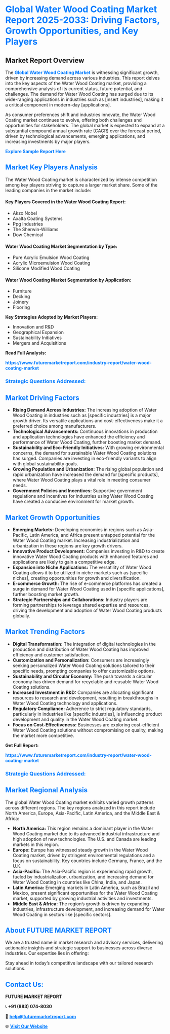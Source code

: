 <h1 style="color: #007BFF;">Global Water Wood Coating Market Report 2025-2033: Driving Factors, Growth Opportunities, and Key Players</h1>

<section id="overview">
<h2>Market Report Overview</h2>
<p>The <a href="https://www.futuremarketreport.com/industry-report/water-wood-coating-market" style="color: #007BFF; text-decoration: none;"><strong>Global Water Wood Coating Market</strong></a> is witnessing significant growth, driven by increasing demand across various industries. This report delves into the key aspects of the Water Wood Coating market, providing a comprehensive analysis of its current status, future potential, and challenges. The demand for Water Wood Coating has surged due to its wide-ranging applications in industries such as [insert industries], making it a critical component in modern-day [applications].</p>
<p>As consumer preferences shift and industries innovate, the Water Wood Coating market continues to evolve, offering both challenges and opportunities for stakeholders. The global market is expected to expand at a substantial compound annual growth rate (CAGR) over the forecast period, driven by technological advancements, emerging applications, and increasing investments by major players.</p>
</section>

<section id="overview">
<p><a href="https://www.futuremarketreport.com/request-sample/reportId=31009" style="color: #007BFF; text-decoration: none;"><strong>Explore Sample Report Here</strong></a></p>
</section>

<section id="key-players">
<h2 style="color: #007BFF;">Market Key Players Analysis</h2>
<p>The Water Wood Coating market is characterized by intense competition among key players striving to capture a larger market share. Some of the leading companies in the market include:</p>
<h4>Key Players Covered in the Water Wood Coating Report:</h4>
<ul><li>Akzo Nobel</li><li>Axalta Coating Systems</li><li>Ppg Industries</li><li>The Sherwin-Williams</li><li>Dow Chemical</li></ul>
<h4>Water Wood Coating Market Segmentation by Type:</h4>
<ul><li>Pure Acrylic Emulsion Wood Coating</li><li>Acrylic Microemulsion Wood Coating</li><li>Silicone Modified Wood Coating</li></ul>

<h4>Water Wood Coating Market Segmentation by Application:</h4>
<ul><li>Furniture</li><li>Decking</li><li>Joinery</li><li>Flooring</li></ul>
<p><strong>Key Strategies Adopted by Market Players:</strong></p>
<ul>
<li>Innovation and R&D</li>
<li>Geographical Expansion</li>
<li>Sustainability Initiatives</li>
<li>Mergers and Acquisitions</li>
</ul>
</section>

<section>
<p><strong>Read Full Analysis: </strong></p><a href="https://www.futuremarketreport.com/industry-report/water-wood-coating-market" style="color: #007BFF; text-decoration: none;"><strong>https://www.futuremarketreport.com/industry-report/water-wood-coating-market</strong></a>
<h3 style="color: #007BFF;">Strategic Questions Addressed:</h3>
</section>

<section id="driving-factors">
<h2 style="color: #007BFF;">Market Driving Factors</h2>
<ul>
<li><strong>Rising Demand Across Industries:</strong> The increasing adoption of Water Wood Coating in industries such as [specific industries] is a major growth driver. Its versatile applications and cost-effectiveness make it a preferred choice among manufacturers.</li>
<li><strong>Technological Advancements:</strong> Continuous innovations in production and application technologies have enhanced the efficiency and performance of Water Wood Coating, further boosting market demand.</li>
<li><strong>Sustainability and Eco-Friendly Initiatives:</strong> With growing environmental concerns, the demand for sustainable Water Wood Coating solutions has surged. Companies are investing in eco-friendly variants to align with global sustainability goals.</li>
<li><strong>Growing Population and Urbanization:</strong> The rising global population and rapid urbanization have increased the demand for [specific products], where Water Wood Coating plays a vital role in meeting consumer needs.</li>
<li><strong>Government Policies and Incentives:</strong> Supportive government regulations and incentives for industries using Water Wood Coating have created a conducive environment for market growth.</li>
</ul>
</section>

<section id="growth-opportunities">
<h2 style="color: #007BFF;">Market Growth Opportunities</h2>
<ul>
<li><strong>Emerging Markets:</strong> Developing economies in regions such as Asia-Pacific, Latin America, and Africa present untapped potential for the Water Wood Coating market. Increasing industrialization and urbanization in these regions are key growth drivers.</li>
<li><strong>Innovative Product Development:</strong> Companies investing in R&D to create innovative Water Wood Coating products with enhanced features and applications are likely to gain a competitive edge.</li>
<li><strong>Expansion into Niche Applications:</strong> The versatility of Water Wood Coating allows it to be utilized in niche markets such as [specific niches], creating opportunities for growth and diversification.</li>
<li><strong>E-commerce Growth:</strong> The rise of e-commerce platforms has created a surge in demand for Water Wood Coating used in [specific applications], further boosting market growth.</li>
<li><strong>Strategic Partnerships and Collaborations:</strong> Industry players are forming partnerships to leverage shared expertise and resources, driving the development and adoption of Water Wood Coating products globally.</li>
</ul>
</section>

<section id="trending-factors">
<h2 style="color: #007BFF;">Market Trending Factors</h2>
<ul>
<li><strong>Digital Transformation:</strong> The integration of digital technologies in the production and distribution of Water Wood Coating has improved efficiency and customer satisfaction.</li>
<li><strong>Customization and Personalization:</strong> Consumers are increasingly seeking personalized Water Wood Coating solutions tailored to their specific needs, prompting companies to offer customizable options.</li>
<li><strong>Sustainability and Circular Economy:</strong> The push towards a circular economy has driven demand for recyclable and reusable Water Wood Coating solutions.</li>
<li><strong>Increased Investment in R&D:</strong> Companies are allocating significant resources to research and development, resulting in breakthroughs in Water Wood Coating technology and applications.</li>
<li><strong>Regulatory Compliance:</strong> Adherence to strict regulatory standards, particularly in industries like [specific industries], is influencing product development and quality in the Water Wood Coating market.</li>
<li><strong>Focus on Cost-Effectiveness:</strong> Businesses are exploring cost-efficient Water Wood Coating solutions without compromising on quality, making the market more competitive.</li>
</ul>
</section>

<section>
<p><strong>Get Full Report: </strong></p><a href="https://www.futuremarketreport.com/industry-report/water-wood-coating-market" style="color: #007BFF; text-decoration: none;"><strong>https://www.futuremarketreport.com/industry-report/water-wood-coating-market</strong></a>
<h3 style="color: #007BFF;">Strategic Questions Addressed:</h3>
</section>


<section id="regional-analysis">
<h2 style="color: #007BFF;">Market Regional Analysis</h2>
<p>The global Water Wood Coating market exhibits varied growth patterns across different regions. The key regions analyzed in this report include North America, Europe, Asia-Pacific, Latin America, and the Middle East & Africa:</p>
<ul>
<li><strong>North America:</strong> This region remains a dominant player in the Water Wood Coating market due to its advanced industrial infrastructure and high adoption of new technologies. The U.S. and Canada are leading markets in this region.</li>
<li><strong>Europe:</strong> Europe has witnessed steady growth in the Water Wood Coating market, driven by stringent environmental regulations and a focus on sustainability. Key countries include Germany, France, and the U.K.</li>
<li><strong>Asia-Pacific:</strong> The Asia-Pacific region is experiencing rapid growth, fueled by industrialization, urbanization, and increasing demand for Water Wood Coating in countries like China, India, and Japan.</li>
<li><strong>Latin America:</strong> Emerging markets in Latin America, such as Brazil and Mexico, present significant opportunities for the Water Wood Coating market, supported by growing industrial activities and investments.</li>
<li><strong>Middle East & Africa:</strong> The region’s growth is driven by expanding industries, infrastructure development, and increasing demand for Water Wood Coating in sectors like [specific sectors].</li>
</ul>
</section>

<footer>
<h2 style="color: #007BFF;">About FUTURE MARKET REPORT</h2>
<p>We are a trusted name in market research and advisory services, delivering actionable insights and strategic support to businesses across diverse industries. Our expertise lies in offering:</p>

<p>Stay ahead in today’s competitive landscape with our tailored research solutions.</p>

<h2 style="color: #007BFF;">Contact Us:</h2>
<p><strong>FUTURE MARKET REPORT</strong></p>
<p>📞 <strong>+91 (883) 074-8030</strong></p>
<p>📧 <strong><a href="mailto:help@futuremarketreport.com" style="color: #007BFF;">help@futuremarketreport.com</a></strong></p>
<p>🌐 <strong><a href="https://www.futuremarketreport.com/" style="color: #007BFF;">Visit Our Website</a></strong></p>
</footer>